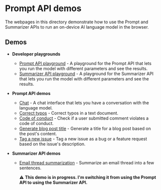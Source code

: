 # Prompt API demos

The webpages in this directory demonstrate how to use the Prompt and Summarizer APIs to run an on-device AI language model in the browser.

## Demos

* **Developer playgrounds**

  * [Prompt API playground](prompt-api-playground.html) - A playground for the Prompt API that lets you run the model with different parameters and see the results.
  * [Summarizer API playground](summarizer-api-playground.html) - A playground for the Summarizer API that lets you run the model with different parameters and see the results.

* **Prompt API demos**

  * [Chat](chat.html) - A chat interface that lets you have a conversation with the language model.
  * [Correct typos](correct-typos.html) - Correct typos in a text document.
  * [Code of conduct](check-conduct.html) - Check if a user submitted comment violates a code of conduct.
  * [Generate blog post title](generate-title.html) - Generate a title for a blog post based on the post's content.
  * [Tag a new issue](issue-tagging.html) - Tag a new issue as a bug or a feature request based on the issue's description.

* **Summarizer API demos**

  * [Email thread summarization](summarize-email-thread.html) - Summarize an email thread into a few sentences.
    
    ⚠️ **This demo is in progress. I'm switching it from using the Prompt API to using the Summarizer API.**

<!-- ## Requirements to run the demos

To run the above demos, make sure that you meet the following requirements:

* Use Microsoft Edge Canary.

  To download Canary, go to [Become a Microsoft Edge Insider](https://www.microsoft.com/edge/download/insider) and click **Download Edge Canary**.

* Enable the required feature flags:

  1. In Microsoft Edge Canary, open a new tab and go to `edge://flags/`.

  1. Enter `edge-llm-on-device-model` in the search input.

  1. Next to **Enables on device AI model**, select **Enabled**.

  1. Next to **Enable on device AI model debug logs**, optionally select **Enabled**.
  
     This flag enables better diagnostics which can be useful when you want to share information with us when problems occur.

  1. Next to **Enable on device AI model performance parameters override**, select **Enabled BypassPerfRequirement**.

  1. Now, enter `edge-llm-prompt-api-for-phi-mini` in the search input.

  1. Next to **Prompt API for Phi mini**, select **Enabled**.

  1. Now, enter `edge-llm-summarization-api-for-phi-mini` in the search input.

  1. Next to **Summarization API for Phi mini**, select **Enabled**.

  1. Restart Microsoft Edge Canary.

* Update components:

  1. Open a new tab and go to `edge://components/`.

  1. Click **Update** next to the following two components:
    
     * **Edge LLM On Device Model**
     * **Edge LLM Runtime**
-->